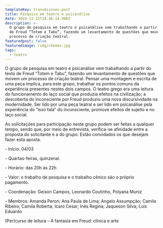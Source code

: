 ```yaml
---
templateKey: transmissoes-post
title: Pesquisa em teatro e psicanálise
date: 2019-12-12T18:46:14.908Z
description: >-
  O grupo de pesquisa em teatro e psicanálise vem trabalhando a partir do texto
  de Freud “Totem e Tabu”, fazendo um levantamento de questões que movem um
  processo de criação teatral. 
featuredpost: false
featuredimage: /img/chemex.jpg
tags:
  - teatro
---
```

O grupo de pesquisa em teatro e psicanálise vem trabalhando a partir do texto de Freud “Totem e Tabu”, fazendo um levantamento de questões que movem um processo de criação teatral. Pensar uma montagem e escrita de uma peça implica, para este grupo, trabalhar os pontos comuns da experiência presentes nestes dois campos. O teatro grego era uma leitura do funcionamento do laço social que produzia efeitos na civilização; a descoberta do inconsciente por Freud produziu uma nova discursividade na modernidade. Ser lido por uma peça teatral e ser lido em psicanálise pela experiência do “isso fala” do inconsciente, promove efeitos de sujeito e no laço social.

As solicitações para participação neste grupo podem ser feitas a qualquer tempo, sendo que, por meio de entrevista, verifica-se afinidade entre a proposta do solicitante e a do grupo. Estão convidados os que desejam fazer esta aposta.

\- Início: 04/03

\- Quartas-feiras, quinzenal.

\- Horário: das 20h às 22h

\- Valor: o trabalho de pesquisa e o trabalho cênico são o próprio pagamento.

\- Coordenação: Geison Campos, Leonardo Coutinho, Polyana Muniz

\- Membros: Amanda Peron; Ana Paula de Lima; Angelo Assumpção; Camila Ribeiro; Camila Roberta; Icaro Cesar; Inês Regina; Jaqueson Silva; Luís Eduardo

  (Per)curso de leitura – A fantasia em Freud: clínica e arte
